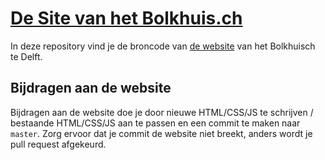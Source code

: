 # [De Site van het Bolkhuis.ch](https://bolkhuis.ch)
In deze repository vind je de broncode van [de website](https://bolkhuis.ch)
van het Bolkhuisch te Delft. 
## Bijdragen aan de website
Bijdragen aan de website doe je door nieuwe HTML/CSS/JS te schrijven / 
bestaande HTML/CSS/JS aan te passen en een commit te maken naar `master`. Zorg
ervoor dat je commit de website niet breekt, anders wordt je pull request 
afgekeurd.